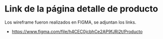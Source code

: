# Link de la página detalle de producto

Los wireframe fueron realizados en FIGMA, se adjuntan los links.

- https://www.figma.com/file/h4CEC0jcbhCe2AP9fJRi2t/Producto